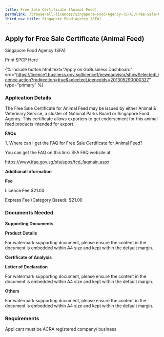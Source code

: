 ```yaml
---
title: Free Sale Certificate (Animal Feed)
permalink: /browse-all-licences/Singapore-Food-Agency-(SFA)/Free-Sale-Certificate-(Animal-Feed)
third_nav_title: Singapore Food Agency (SFA)
---
```


## Apply for Free Sale Certificate (Animal Feed)

Singapore Food Agency (SFA)

Print SPCP Here


{% include button.html text="Apply on GoBusiness Dashboard" src="https://licence1.business.gov.sg/licence1/neweadvisor/showSelectedLicence.action?redirection=true&selectedLicenceIds=201305290000327" type="primary" %}

### Application Details

<p>The Free Sale Certificate for Animal Feed may be issued by either Animal &amp; Veterinary Service, a cluster of National Parks Board or Singapore Food Agency. This certificate allows exporters to get endorsement for this animal feed products intended for export.</p>
<p><strong>FAQs</strong></p>
<p>1. Where can I get the FAQ for Free Sale Certificate for Animal Feed?</p>
<p>You can get the FAQ on this link: SFA FAQ website at</p>
<p><a href="https://www.ifaq.gov.sg/sfa/apps/fcd_faqmain.aspx">https://www.ifaq.gov.sg/sfa/apps/fcd_faqmain.aspx</a></p>

**Additional Information**

<p><strong>Fee</strong></p>
<p>Licence Fee:$21.00</p>
<p>Express Fee (Category Based): $21.00</p>

### Documents Needed

<p><strong>Supporting Documents</strong></p>
<p><strong>Product Details</strong></p>
<p>For watermark supporting document, please ensure the content in the document is embedded within A4 size and kept within the default margin.</p>
<p><strong>Certificate of Analysis</strong></p>
<p><strong>Letter of Declaration</strong></p>
<p>For watermark supporting document, please ensure the content in the document is embedded within A4 size and kept within the default margin.</p>
<p><strong>Others</strong></p>
<p>For watermark supporting document, please ensure the content in the document is embedded within A4 size and kept within the default margin.</p>


### Requirements

Applicant must be ACRA registered company/ business

